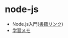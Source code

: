 # node-js
- Node.js入門([書籍リンク](https://www.amazon.co.jp/Node-js%E8%B6%85%E5%85%A5%E9%96%80-%E7%AC%AC3%E7%89%88-%E6%8E%8C%E7%94%B0%E6%B4%A5%E8%80%B6%E4%B9%83-ebook/dp/B08HRMTXHB/ref=sr_1_2_sspa?__mk_ja_JP=%E3%82%AB%E3%82%BF%E3%82%AB%E3%83%8A&crid=23773390T4WPY&dchild=1&keywords=node.js+%E5%85%A5%E9%96%80&qid=1633228152&s=digital-text&sprefix=Node.js%2Cdigital-text%2C275&sr=1-2-spons&psc=1&spLa=ZW5jcnlwdGVkUXVhbGlmaWVyPUExN0tEOVQxUFcxNVBHJmVuY3J5cHRlZElkPUEwODg0ODk3MkE5QjJaQjZSV0dKOCZlbmNyeXB0ZWRBZElkPUEzNEhLSVpQWklHVzAyJndpZGdldE5hbWU9c3BfYXRmJmFjdGlvbj1jbGlja1JlZGlyZWN0JmRvTm90TG9nQ2xpY2s9dHJ1ZQ==))
- [学習メモ](https://zenn.dev/nanami69/articles/f99c0cc54f745f)
